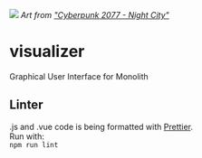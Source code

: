 ![](https://www.kotaku.com.au/content/uploads/sites/3/2020/06/26/cyberpunk-2077-concept-art-37.jpg)
*Art from ["Cyberpunk 2077 - Night City"](https://www.kotaku.com.au/2020/07/cyberpunk-2077-art/)*

# visualizer
Graphical User Interface for Monolith

## Linter
.js and .vue code is being formatted with [Prettier](https://prettier.io/).  
Run with:  
`npm run lint`

